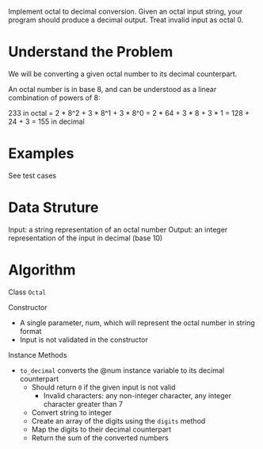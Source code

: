 Implement octal to decimal conversion. Given an octal input string, your program should produce a decimal output. Treat invalid input as octal 0.

# Understand the Problem

We will be converting a given octal number to its decimal counterpart.

An octal number is in base 8, and can be understood as a linear combination of powers of 8:

233 in octal
= 2 * 8^2 + 3 * 8^1 + 3 * 8^0
= 2 * 64 + 3 * 8 + 3 * 1
= 128 + 24 + 3
= 155 in decimal

# Examples

See test cases

# Data Struture

Input: a string representation of an octal number
Output: an integer representation of the input in decimal (base 10)

# Algorithm

Class `Octal`

Constructor
- A single parameter, num, which will represent the octal number in string format
- Input is not validated in the constructor

Instance Methods
- `to_decimal` converts the @num instance variable to its decimal counterpart
  - Should return `0` if the given input is not valid
    - Invalid characters: any non-integer character, any integer character greater than 7
  - Convert string to integer
  - Create an array of the digits using the `digits` method
  - Map the digits to their decimal counterpart
  - Return the sum of the converted numbers